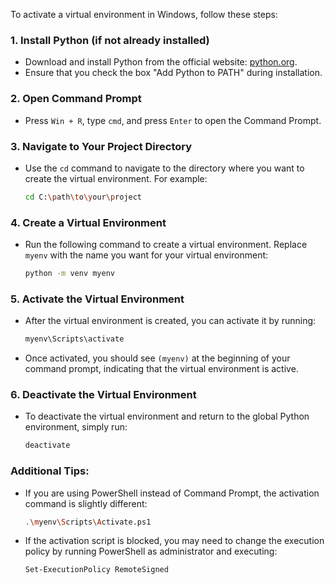 To activate a virtual environment in Windows, follow these steps:

### 1. **Install Python (if not already installed)**
   - Download and install Python from the official website: [python.org](https://www.python.org/downloads/).
   - Ensure that you check the box "Add Python to PATH" during installation.

### 2. **Open Command Prompt**
   - Press `Win + R`, type `cmd`, and press `Enter` to open the Command Prompt.

### 3. **Navigate to Your Project Directory**
   - Use the `cd` command to navigate to the directory where you want to create the virtual environment. For example:
     ```bash
     cd C:\path\to\your\project
     ```

### 4. **Create a Virtual Environment**
   - Run the following command to create a virtual environment. Replace `myenv` with the name you want for your virtual environment:
     ```bash
     python -m venv myenv
     ```

### 5. **Activate the Virtual Environment**
   - After the virtual environment is created, you can activate it by running:
     ```bash
     myenv\Scripts\activate
     ```
   - Once activated, you should see `(myenv)` at the beginning of your command prompt, indicating that the virtual environment is active.

### 6. **Deactivate the Virtual Environment**
   - To deactivate the virtual environment and return to the global Python environment, simply run:
     ```bash
     deactivate
     ```

### Additional Tips:
- If you are using PowerShell instead of Command Prompt, the activation command is slightly different:
  ```bash
  .\myenv\Scripts\Activate.ps1
  ```
- If the activation script is blocked, you may need to change the execution policy by running PowerShell as administrator and executing:
  ```bash
  Set-ExecutionPolicy RemoteSigned
  ```
